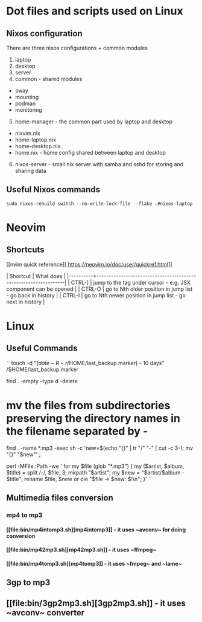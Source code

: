# Dot files and scripts used on Linux

## Nixos configuration
There are three nixos configurations + common modules
1. laptop
2. desktop
3. server
4. common - shared modules
- sway
- mounting
- podman
- monitoring
5. home-manager - the common part used by laptop and desktop
- nixvim.nix
- home-laptop.nix
- home-desktop.nix
- home.nix - home config shared between laptop and desktop
6. nixos-server - small nix server with samba and sshd for storing and sharing data

## Useful Nixos commands
``
  sudo nixos-rebuild switch --no-write-lock-file --flake .#nixos-laptop
``

# Neovim
## Shortcuts
[[nvim quick reference][ https://neovim.io/doc/user/quickref.html]]

| Shortcut | What does                                                       |
|----------+-----------------------------------------------------------------|
| CTRL-]   | jump to the tag under cursor - e.g. JSX component can be opened |
| CTRL-O   | go to Nth older position in jump list - go back in history      |
| CTRL-I   | go to Nth newer position in jump list - go next in history      |

# Linux
## Useful Commands
``
touch -d "$(date -R -r /$HOME/last_backup.marker) - 10 days" /$HOME/last_backup.marker

find . -empty -type d -delete
# mv the files from subdirectories preserving the directory names in the filename separated by -
find . -name \*.mp3 -exec sh -c 'new=$(echo "{}" | tr "/" "-" | cut -c 3-); mv "{}" "$new"' \;

perl -MFile::Path -we '
    for my $file (glob "*.mp3") {
        my ($artist, $album, $title) = split /-/, $file, 3;
        mkpath "$artist";
        my $new = "$artist/$album - $title";
        rename $file, $new or die "$file -> $new: $!\n";
    }'
``

## Multimedia files conversion
### mp4 to mp3
#### [[file:bin/mp4intomp3.sh][mp4intomp3]] - it uses ~avconv~ for doing conversion
#### [[file:bin/mp42mp3.sh][mp42mp3.sh]] - it uses ~ffmpeg~
#### [[file:bin/mp4tomp3.sh][mp4tomp3]] - it uses ~fmpeg~ and ~lame~
## 3gp to mp3
## [[file:bin/3gp2mp3.sh][3gp2mp3.sh]] - it uses ~avconv~ converter
